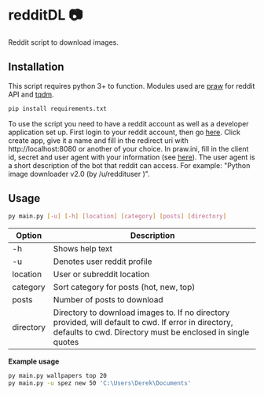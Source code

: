 # redditDL :camera:
Reddit script to download images.

## Installation

This script requires python 3+ to function. Modules used are [praw](https://github.com/praw-dev/praw) for reddit API and [tqdm](https://github.com/tqdm/tqdm).

```bash
pip install requirements.txt
```

To use the script you need to have a reddit account as well as a developer application set up. First login to your reddit account, then go [here](https://www.reddit.com/prefs/apps/). Click create app, give it a name and fill in the redirect uri with http://localhost:8080 or another of your choice. In praw.ini, 
fill in the client id, secret and user agent with your information (see [here](https://raw.githubusercontent.com/DerekShig/redditDL/master/setup.png)). The user agent is a short description of the bot that reddit can access. For example: "Python image downloader v2.0 (by /u/reddituser )".

## Usage

```bash
py main.py [-u] [-h] [location] [category] [posts] [directory]
```
| Option | Description |
| --- | --- |
| -h | Shows help text |
| -u | Denotes user reddit profile |
| location | User or subreddit location |
| category | Sort category for posts (hot, new, top) |
| posts | Number of posts to download |
| directory | Directory to download images to. If no directory provided, will default to cwd. If error in directory, defaults to cwd. Directory must be enclosed in single quotes|

**Example usage**
```bash
py main.py wallpapers top 20
py main.py -u spez new 50 'C:\Users\Derek\Documents'
```
